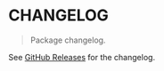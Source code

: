 # CHANGELOG

> Package changelog.

See [GitHub Releases](https://github.com/stdlib-js/math-strided-special-dmskfloor/releases) for the changelog.